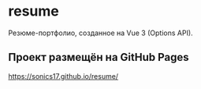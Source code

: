 # resume

Резюме-портфолио, созданное на Vue 3 (Options API).

## Проект размещён на GitHub Pages
https://sonics17.github.io/resume/
